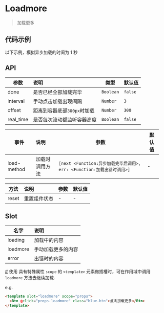 # Loadmore

> 加载更多

## 代码示例

以下示例，模拟异步加载的时间为 1 秒

<test></test>

<script>
  import test from '@/pages/demo/Loadmore.vue';

  export default {
    components: {
      test
    }
  }
</script>

## API

| 参数 | 说明 | 类型 | 默认值 |
| ----|:-----| ---- | ---- |
| done | 是否已经全部加载完毕  | `Boolean` | `false` |
| interval | 手动点击加载出现间隔  | `Number` | `3` |
| offset | 距离到容器底部`300px`时加载 | `Number` | `300` |
| real_time | 是否每次滚动都监听容器高度 | `Boolean` | `false` |

| 事件 | 说明 | 参数 | 默认值 |
| ----|:-----| ---- | ---- |
| load-method | 加载时调用方法 | `[next <Function:异步加载完毕后调用>, err: <Function:加载出错时调用>]` | - |

| 方法 | 说明 | 参数 | 默认值 |
| ----|:-----| ---- | ---- |
| reset | 重置组件状态 | - | - |

## Slot

| 名字 | 说明 |
| ----|:-----|
| loading | 加载中的内容 |
| loadmore | 手动加载更多的内容 |
| error | 出错时的内容 |

[#](https://vuefe.cn/v2/guide/components.html#作用域插槽) 使用 具有特殊属性 `scope` 的 `<template>` 元素做插槽时，可在作用域中调用 `loadmore` 方法去继续加载.

e.g.
```html
<template slot="loadmore" scope="props">
  <Btn @click="props.loadmore" class="blue-btn">点击加载更多</Btn>
</template>
```
